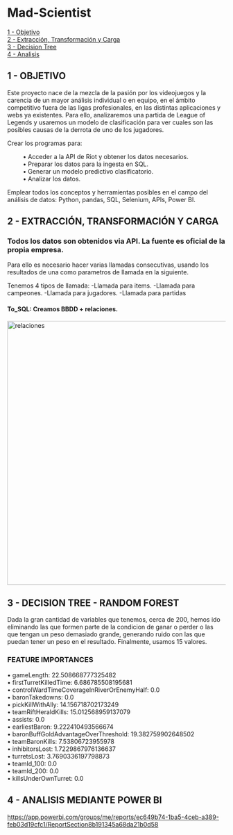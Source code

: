 # Mad-Scientist

[1 - Objetivo](#O)<br />
[2 - Extracción, Transformación y Carga](#ETL) <br />
[3 - Decision Tree](#DT)<br />
[4 - Analisis](#AN)<br />


 
## 1 - OBJETIVO <a name="O"/>   

Este proyecto nace de la mezcla de la pasión por los videojuegos y la carencia de un mayor análisis individual o en equipo, en el ámbito competitivo fuera de las ligas profesionales, en las distintas aplicaciones y webs ya existentes. Para ello, analizaremos una partida de League of Legends y usaremos un modelo de clasificación para ver cuales son las posibles causas de la derrota de uno de los jugadores.


Crear los programas para:<br />

&emsp; &emsp; • Acceder a la API de Riot y obtener los datos necesarios.<br />
&emsp; &emsp; • Preparar los datos para la ingesta en SQL.<br />
&emsp; &emsp; • Generar un modelo predictivo clasificatorio.<br />
&emsp; &emsp; • Analizar los datos.<br />


Emplear todos los conceptos y herramientas posibles en el campo del análisis de datos: Python, pandas, SQL, Selenium, APIs, Power BI.<br />


## 2 - EXTRACCIÓN, TRANSFORMACIÓN Y CARGA<a name="ETL"/>
### Todos los datos son obtenidos via API. La fuente es oficial de la propia empresa.

Para ello es necesario hacer varias llamadas consecutivas, usando los resultados de una como parametros de llamada en la siguiente.

Tenemos 4 tipos de llamada:
      -Llamada para items.
      -Llamada para campeones.
      -Llamada para jugadores.
      -Llamada para partidas
      

#### To_SQL: Creamos BBDD + relaciones.
   <img width="608" alt="relaciones" src="https://user-images.githubusercontent.com/111570446/207913681-2f30155e-5e45-43df-8101-0e56c6603bd5.PNG">


## 3 - DECISION TREE - RANDOM FOREST <a name="DT"/>

Dada la gran cantidad de variables que tenemos, cerca de 200, hemos ido eliminando las que formen parte de la condicion de ganar o perder o las que tengan un peso demasiado grande, generando ruido con las que puedan tener un peso en el resultado. Finalmente, usamos 15 valores.

### FEATURE IMPORTANCES

• gameLength: 22.508668777325482<br />
• firstTurretKilledTime: 6.686785508195681<br />
• controlWardTimeCoverageInRiverOrEnemyHalf: 0.0<br />
• baronTakedowns: 0.0<br />
• pickKillWithAlly: 14.156718702173249<br />
• teamRiftHeraldKills: 15.012568959137079<br />
• assists: 0.0<br />
• earliestBaron: 9.222410493566674<br />
• baronBuffGoldAdvantageOverThreshold: 19.382759902648502<br />
• teamBaronKills: 7.53806723955978<br />
• inhibitorsLost: 1.7229867976136637<br />
• turretsLost: 3.7690336197798873<br />
• teamId_100: 0.0<br />
• teamId_200: 0.0<br />
• killsUnderOwnTurret: 0.0<br />



## 4 - ANALISIS MEDIANTE POWER BI <a name="AN"/>
https://app.powerbi.com/groups/me/reports/ec649b74-1ba5-4ceb-a389-feb03d19cfc1/ReportSection8b191345a68da21b0d58
